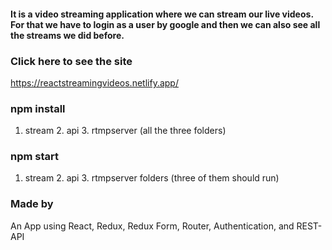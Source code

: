 #### It is a video streaming application where we can stream our live videos. For that we have to login as a user by google and then we can also see all the streams we did before.

### Click here to see the site 
https://reactstreamingvideos.netlify.app/

### npm install
1. stream 2. api 3. rtmpserver (all the three folders)

### npm start 
1. stream 2. api 3. rtmpserver folders (three of them should run)

### Made by
An App using React, Redux, Redux Form, Router, Authentication, and REST-API

